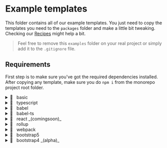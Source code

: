 # Example templates

This folder contains all of our example templates. You just need to copy the templates you need to the `packages` folder and make a little bit tweaking. Checking our [Recipes](https://github.com/bent10/monorepo-starter#recipes) might help a bit.

> Feel free to remove this `examples` folder on your real project or simply add it to the `.gitignore` file.

## Requirements

First step is to make sure you've got the required dependencies installed. After copying any template, make sure you do `npm i` from the monorepo project root folder.

<details><summary>📁 &nbsp; basic</summary><br>

> A bare-bone template of how to create a “typing-monkey” library.

#### Required dependencies

```json
{
  "devDependencies": {
    "dts-gen": "^0.6.0",
    "mkdirp": "^1.0.4",
    "terser": "^5.7.2"
  }
}
```

</details>

<details><summary>📁 &nbsp; typescript</summary><br>

> A bare-bone template of how to create a library using TypeScript.

#### Required dependencies

```json
{
  "devDependencies": {
    "@babel/preset-env": "^7.15.4",
    "@babel/preset-typescript": "^7.15.0",
    "@tsconfig/recommended": "^1.0.1",
    "@types/jest": "^27.0.1",
    "@types/node": "^16.7.13",
    "@typescript-eslint/eslint-plugin": "^4.31.0",
    "@typescript-eslint/parser": "^4.31.0",
    "terser": "^5.7.2",
    "typescript": "^4.4.3"
  }
}
```

</details>

<details><summary>📁 &nbsp; babel</summary><br>

> A bare-bone template of how to create a library using Babel.

#### Required dependencies

```json
{
  "devDependencies": {
    "@babel/cli": "^7.15.4",
    "@babel/core": "^7.15.5",
    "@babel/eslint-parser": "^7.15.4",
    "@babel/preset-env": "^7.15.4",
    "babel-jest": "^27.1.0",
    "dts-gen": "^0.6.0",
    "mkdirp": "^1.0.4",
    "terser": "^5.7.2"
  }
}
```

</details>

<details><summary>📁 &nbsp; babel-ts</summary><br>

> A bare-bone template of how to create a library using TypeScript with Babel compiler.

#### Required dependencies

```json
{
  "devDependencies": {
    "@babel/cli": "^7.15.4",
    "@babel/core": "^7.15.5",
    "@babel/eslint-parser": "^7.15.4",
    "@babel/preset-env": "^7.15.4",
    "@babel/preset-typescript": "^7.15.0",
    "@tsconfig/recommended": "^1.0.1",
    "@types/jest": "^27.0.1",
    "@types/node": "^16.9.0",
    "@typescript-eslint/eslint-plugin": "^4.31.0",
    "@typescript-eslint/parser": "^4.31.0",
    "terser": "^5.7.2",
    "typescript": "^4.4.3"
  }
}
```

</details>

<details><summary>📁 &nbsp; react _(comingsoon)_</summary><br>

> A bare-bone template of how to create React components.

#### Required dependencies

```json
{
  "devDependencies": {}
}
```

</details>

<details><summary>📁 &nbsp; rollup</summary><br>

> A bare-bone template of how to bundling your library using Rollup. Support latest ES syntax and TypeScript.

#### Required dependencies

```json
{
  "devDependencies": {
    "@babel/eslint-parser": "^7.15.4",
    "@babel/preset-env": "^7.15.4",
    "@babel/preset-typescript": "^7.15.0",
    "@rollup/plugin-babel": "^5.3.0",
    "@rollup/plugin-commonjs": "^20.0.0",
    "@rollup/plugin-node-resolve": "^13.0.4",
    "@rollup/plugin-typescript": "^8.2.5",
    "@tsconfig/recommended": "^1.0.1",
    "@types/jest": "^27.0.1",
    "@types/node": "^16.9.0",
    "@typescript-eslint/eslint-plugin": "^4.31.0",
    "@typescript-eslint/parser": "^4.31.0",
    "rollup": "^2.56.3",
    "rollup-plugin-terser": "^7.0.2",
    "typescript": "^4.4.3"
  }
}
```

</details>

<details><summary>📁 &nbsp; webpack</summary><br>

> A bare-bone template of how to bundling your app using Webpack. Support latest ES syntax and TypeScript.

#### Required dependencies

```json
{
  "devDependencies": {
    "@babel/eslint-parser": "^7.15.4",
    "@babel/preset-env": "^7.15.6",
    "@babel/preset-typescript": "^7.15.0",
    "@tsconfig/recommended": "^1.0.1",
    "@types/jest": "^27.0.1",
    "@types/node": "^16.9.1",
    "@typescript-eslint/eslint-plugin": "^4.31.0",
    "@typescript-eslint/parser": "^4.31.0",
    "fork-ts-checker-webpack-plugin": "^6.3.3",
    "terser-webpack-plugin": "^5.2.4",
    "ts-loader": "^9.2.5",
    "typescript": "^4.4.3",
    "webpack": "^5.52.0",
    "webpack-cli": "^4.8.0"
  }
}
```

</details>

<details><summary>📁 &nbsp; bootstrap5</summary><br>

> A bare-bone template of how to create Bootstrap 5 theme.

#### Required dependencies

```json
{
  "devDependencies": {
    "autoprefixer": "^10.3.4",
    "cssnano": "^5.0.8",
    "node-sass": "^6.0.1",
    "postcss": "^8.3.6",
    "postcss-cli": "^8.3.1",
    "postcss-rtlcss": "^3.3.5",
    "stylelint": "^13.13.1",
    "stylelint-config-twbs-bootstrap": "^2.2.3"
  },
  "dependencies": {
    "bootstrap": "^5.1.1"
  }
}
```

</details>

<details><summary>📁 &nbsp; bootstrap4 _(alpha)_</summary><br>

> A bare-bone template of how to create Bootstrap 4 theme.

#### Required dependencies

```json
{
  "devDependencies": {
    "autoprefixer": "^10.3.4",
    "cssnano": "^5.0.8",
    "node-sass": "^6.0.1",
    "postcss": "^8.3.6",
    "postcss-cli": "^8.3.1",
    "postcss-rtlcss": "^3.3.5",
    "stylelint": "^13.13.1",
    "stylelint-config-twbs-bootstrap": "^2.2.3"
  },
  "dependencies": {
    "bootstrap": "^4.6.0"
  }
}
```

</details>
